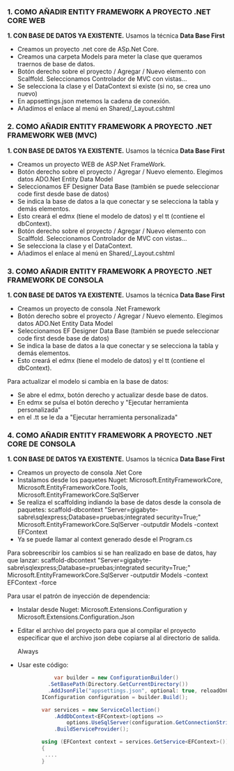 ### 1. COMO AÑADIR ENTITY FRAMEWORK A PROYECTO .NET CORE WEB

**1. CON BASE DE DATOS YA EXISTENTE.**
Usamos la técnica **Data Base First**

- Creamos un proyecto .net core de ASp.Net Core.
- Creamos una carpeta Models para meter la clase que queramos traernos de base de datos.
- Botón derecho sobre el proyecto / Agregar / Nuevo elemento con Scalffold. Seleccionamos Controlador de MVC con vistas...
- Se selecciona la clase y el DataContext si existe (si no, se crea uno nuevo)
- En appsettings.json metemos la cadena de conexión.
- Añadimos el enlace al menú en Shared/_Layout.cshtml

### 2. COMO AÑADIR ENTITY FRAMEWORK A PROYECTO .NET FRAMEWORK WEB (MVC)

**1. CON BASE DE DATOS YA EXISTENTE.**
Usamos la técnica **Data Base First**

- Creamos un proyecto WEB de ASP.Net FrameWork.
- Botón derecho sobre el proyecto / Agregar / Nuevo elemento. Elegimos datos ADO.Net Entity Data Model
- Seleccionamos EF Designer Data Base (también se puede seleccionar code first desde base de datos)
- Se indica la base de datos a la que conectar y se selecciona la tabla y demás elementos.
- Esto creará el edmx (tiene el modelo de datos) y el tt (contiene el dbContext).
- Botón derecho sobre el proyecto / Agregar / Nuevo elemento con Scalffold. Seleccionamos Controlador de MVC con vistas...
- Se selecciona la clase y el DataContext.
- Añadimos el enlace al menú en Shared/_Layout.cshtml

### 3. COMO AÑADIR ENTITY FRAMEWORK A PROYECTO .NET FRAMEWORK DE CONSOLA

**1. CON BASE DE DATOS YA EXISTENTE.**
Usamos la técnica **Data Base First**

- Creamos un proyecto de consola .Net Framework
- Botón derecho sobre el proyecto / Agregar / Nuevo elemento. Elegimos datos ADO.Net Entity Data Model
- Seleccionamos EF Designer Data Base (también se puede seleccionar code first desde base de datos)
- Se indica la base de datos a la que conectar y se selecciona la tabla y demás elementos.
- Esto creará el edmx (tiene el modelo de datos) y el tt (contiene el dbContext).

Para actualizar el modelo si cambia en la base de datos:
- Se abre el edmx, botón derecho y actualizar desde base de datos.
- En edmx se pulsa el botón derecho y "Ejecutar herramienta personalizada"
- en el .tt se le da a "Ejecutar herramienta personalizada"

### 4. COMO AÑADIR ENTITY FRAMEWORK A PROYECTO .NET CORE DE CONSOLA

**1. CON BASE DE DATOS YA EXISTENTE.**
Usamos la técnica **Data Base First**

- Creamos un proyecto de consola .Net Core
- Instalamos desde los paquetes Nuget: Microsoft.EntityFrameworkCore, Microsoft.EntityFrameworkCore.Tools, Microsoft.EntityFrameworkCore.SqlServer
- Se realiza el scaffolding indiando la base de datos desde la consola de paquetes:
scaffold-dbcontext "Server=gigabyte-sabre\sqlexpress;Database=pruebas;integrated security=True;" Microsoft.EntityFrameworkCore.SqlServer -outputdir Models -context EFContext
- Ya se puede llamar al context generado desde el Program.cs

Para sobreescribir los cambios si se han realizado en base de datos, hay que lanzar:
scaffold-dbcontext "Server=gigabyte-sabre\sqlexpress;Database=pruebas;integrated security=True;" Microsoft.EntityFrameworkCore.SqlServer -outputdir Models -context EFContext -force

Para usar el patrón de inyección de dependencia:
- Instalar desde Nuget: Microsoft.Extensions.Configuration y Microsoft.Extensions.Configuration.Json
- Editar el archivo del proyecto para que al compilar el proyecto especificar que el archivo json debe copiarse al al directorio de salida.

    <ItemGroup>
        <None Update="appsettings.json">
          <CopyToOutputDirectory>Always</CopyToOutputDirectory>
        </None>
    </ItemGroup>
    
 - Usar este código:
 ```C#
    			var builder = new ConfigurationBuilder()
			  .SetBasePath(Directory.GetCurrentDirectory())
			  .AddJsonFile("appsettings.json", optional: true, reloadOnChange: true);
			IConfiguration configuration = builder.Build();

			var services = new ServiceCollection()
				.AddDbContext<EFContext>(options =>
					options.UseSqlServer(configuration.GetConnectionString("EFIntroContext")))
				.BuildServiceProvider();

			using (EFContext context = services.GetService<EFContext>())
			{
			 ....
			}
```


